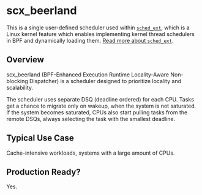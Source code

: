 # scx_beerland

This is a single user-defined scheduler used within [`sched_ext`](https://github.com/sched-ext/scx/tree/main), which is a Linux kernel feature which enables implementing kernel thread schedulers in BPF and dynamically loading them. [Read more about `sched_ext`](https://github.com/sched-ext/scx/tree/main).

## Overview

scx_beerland (BPF-Enhanced Execution Runtime Locality-Aware Non-blocking
Dispatcher) is a scheduler designed to prioritize locality and scalability.

The scheduler uses separate DSQ (deadline ordered) for each CPU. Tasks get
a chance to migrate only on wakeup, when the system is not saturated. If
the system becomes saturated, CPUs also start pulling tasks from the remote
DSQs, always selecting the task with the smallest deadline.

## Typical Use Case

Cache-intensive workloads, systems with a large amount of CPUs.

## Production Ready?

Yes.
